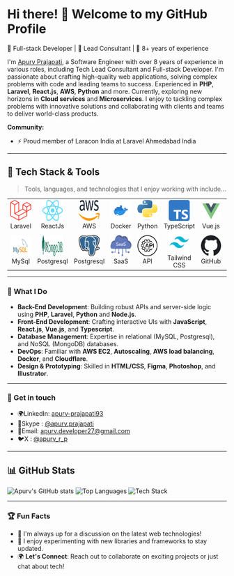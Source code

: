 # Hi there! 👋 Welcome to my GitHub Profile

🚀 Full-stack Developer | 🎯 Lead Consultant | 🌟 8+ years of experience

I'm <a href = "https://www.linkedin.com/in/apurv-prajapati93/">Apurv Prajapati</a>, a Software Engineer with over 8 years of experience in various roles, including Tech Lead Consultant and Full-stack Developer. I'm passionate about crafting high-quality web applications, solving complex problems with code and leading teams to success.
Experienced in **PHP**, **Laravel**, **React.js**, **AWS**, **Python** and more. Currently, exploring new horizons in **Cloud services** and **Microservices**. I enjoy to tackling complex problems with innovative solutions and collaborating with clients and teams to deliver world-class products.

**Community:**

- ⚡ Proud member of Laracon India at Laravel Ahmedabad India

---

## 🔧 Tech Stack & Tools

> Tools, languages, and technologies that I enjoy working with include...

<table>
  <tr>
    <td align="center" width="134">
      <a href="#apurvrp">
        <img src="./images/laravel.png" width="48" height="48" alt="Laravel" />
      </a>
      <br>Laravel
    </td>
    <td align="center" width="134">
      <a href="#apurvrp">
        <img src="./images/react.png" width="48" height="48" alt="ReactJs" />
      </a>
      <br>ReactJs
    </td>
    <td align="center" width="134">
      <a href="#apurvrp">
        <img src="./images/aws_icon.svg" width="48" height="48" alt="AWS" />
      </a>
      <br>AWS
    </td>
    <td align="center" width="134">
      <a href="#apurvrp">
        <img src="./images/docker.png" width="48" height="48" alt="Docker" />
      </a>
      <br>Docker
    </td>
    <td align="center" width="134">
      <a href="#apurvrp">
        <img src="./images/python_icon.svg" width="48" height="48" alt="Python" />
      </a>
      <br>Python
    </td>
    <td align="center" width="134">
      <a href="#apurvrp">
        <img src="./images/typescript.png" width="48" height="48" alt="Typescript" />
      </a>
      <br>TypeScript
    </td>
    <td align="center" width="134">
      <a href="#apurvrp">
        <img src="./images/vue_js_icon.svg" width="48" height="48" alt="Vue.js" />
      </a>
      <br>Vue.js
    </td>
    <td align="center" width="134">
      <a href="#apurvrp">
        <img src="./images/node.svg" width="48" height="48" alt="NodeJs" />
      </a>
      <br>NodeJs
    </td>    
  </tr>
  <tr>
    <td align="center" width="134">
      <a href="#apurvrp">
        <img src="./images/mysql.svg" width="48" height="48" alt="MySql" />
      </a>
      <br>MySql
    </td>
    <td align="center" width="134">
      <a href="#apurvrp">
        <img src="./images/mongodb_icon.svg" width="48" height="48" alt="MongoDB" />
      </a>
      <br>Postgresql
    </td>
    <td align="center" width="134">
      <a href="#apurvrp">
        <img src="./images/postgresql.png" width="48" height="48" alt="Postgresql" />
      </a>
      <br>Postgresql
    </td>
   <td align="center" width="134">
      <a href="#apurvrp">
        <img src="./images/saas-development.png" width="48" height="48" alt="SaaS" />
      </a>
      <br>SaaS
    </td>
    <td align="center" width="134">
      <a href="#apurvrp">
        <img src="./images/api.png" width="48" height="48" alt="API" />
      </a>
      <br>API
    </td>
    <td align="center" width="134">
      <a href="#apurvrp">
        <img src="./images/tailwind.svg" width="48" height="48" alt="Tailwind CSS" />
      </a>
      <br>Tailwind CSS
    </td>   
    <td align="center" width="134">
      <a href="#apurvrp">
        <img src="./images/github.png" width="48" height="48" alt="GitHub" />
      </a>
      <br>GitHub
    </td>
    <td align="center" width="134">
      <a href="#apurvrp">
        <img src="./images/gitlab_icon.png" width="48" height="48" alt="GitLab" />
      </a>
      <br>GitLab
    </td>    
  </tr>
</table>

---

### 🚀 **What I Do**

- **Back-End Development**: Building robust APIs and server-side logic using **PHP**, **Laravel**, **Python** and **Node.js**.
- **Front-End Development**: Crafting interactive UIs with **JavaScript**, **React.js**, **Vue.js**, and **Typescript**.
- **Database Management**: Expertise in relational (MySQL, Postgresql), and NoSQL (MongoDB) databases.
- **DevOps**: Familiar with **AWS EC2**, **Autoscaling**, **AWS load balancing**, **Docker**, and **Cloudflare**.
- **Design & Prototyping**: Skilled in **HTML/CSS**, **Figma**, **Photoshop**, and **Illustrator**.

---

### 🤝 Get in touch

- 🌍LinkedIn: [apurv-prajapati93](https://www.linkedin.com/in/apurv-prajapati93/)
- 💬Skype : [@apurv.prajapati](https://join.skype.com/invite/apurv.prajapati)
- 📧Email: [apurv.developer27@gmail.com](mailto:apurv.developer27@gmail.com)
- 🐦X : [@apurv_r_p](https://twitter.com/apurv_r_p)

---

## 📊 GitHub Stats

![Apurv's GitHub stats](https://github-readme-stats.vercel.app/api?username=apurvrp&show_icons=true&theme=radical) ![Top Languages](https://github-readme-stats.vercel.app/api/top-langs/?username=apurvrp&layout=compact&theme=radical)
![Tech Stack](https://github-readme-streak-stats.herokuapp.com?user=apurvrp&theme=darcula&hide_border=true&background=FFFFFF00)

---

### 🏆 **Fun Facts**

- 💬 I'm always up for a discussion on the latest web technologies!
- 🎉 I enjoy experimenting with new libraries and frameworks to stay updated.
- 🌍 **Let's Connect**: Reach out to collaborate on exciting projects or just chat about tech!
